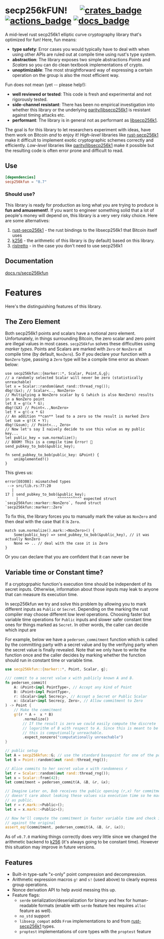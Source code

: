 # secp256kFUN! &emsp; [![crates_badge]][crates_url] [![actions_badge]][actions_url] [![docs_badge]][docs_url]

[actions_badge]: https://github.com/llfourn/secp256kfun/workflows/Rust/badge.svg
[actions_url]: https://github.com/llfourn/secp256kfun/actions?query=workflow%3ARust
[crates_badge]: https://img.shields.io/crates/v/secp256kfun.svg
[crates_url]: https://crates.io/crates/secp256kfun
[docs_badge]: https://docs.rs/secp256kfun/badge.svg
[docs_url]: https://docs.rs/secp256kfun


A mid-level rust secp256k1 elliptic curve cryptography library that's optimized for fun! Here, fun means:

- **type safety**: Error cases you would typically have to deal with when using other APIs are ruled out at compile time using rust's type system.
- **abstraction**: The library exposes two simple abstractions _Points_ and _Scalars_ so you can do clean textbook implementations of crypto.
- **unoptimizable**: The most straightforward way of expressing a certain operation on the group is also the most efficient way.

Fun does not mean (yet -- please help!):

- **well reviewed or tested**: This code is fresh and experimental and not rigorously tested.
- **side-channel resistant**: There has been no empirical investigation into whether this library or the underlying [parity/libsecp256k1][4] is resistant against timing attacks etc.
- **performant**: The library is in general not as performant as [libsecp256k1][1].

The goal is for this library to let researchers experiment with ideas, have them work on Bitcoin *and* to enjoy it!
_High-level_ libraries like [rust-secp256k1][2] make it difficult to implement exotic cryptographic schemes correctly and efficiently.
_Low-level_ libraries like [parity/libsecp256k1][4] make it possible but the resulting code is often error prone and difficult to read.

## Use

```toml
[dependencies]
secp256kfun = "0.7"
```

### Should use?

This library is ready for production as long what you are trying to produce is **fun and amusement!**.
If you want to engineer something solid that a lot of people's money will depend on, this library is a very very risky choice.
Here are some alternatives:

1. [rust-secp256k1][2] - the rust bindings to the libsecp256k1 that Bitcoin itself uses
2. [k256] - the arithmetic of this library is (by default) based on this library.
3. [ristretto][3] - in the case you don't need to use secp256k1

## Documentation

[docs.rs/secp256kfun](https://docs.rs/secp256kfun)

# Features
Here's the distinguishing features of this library.

## The Zero Element

Both secp256k1 points and scalars have a notional _zero_ element.
Unfortunately, in things surrounding Bitcoin, the zero scalar and zero point are illegal values in most cases.
`secp256kfun` solves these difficulties using _marker types_.
Points and Scalars are marked with `Zero` or `NonZero` at compile time (by default, `NonZero`).
So if you declare your function with a `NonZero` type, passing a `Zero` type will be a compile time error as shown below:

```rust,compile_fail
use secp256kfun::{marker::*, Scalar, Point,G,g};
// a randomly selected Scalar will never be zero (statistically unreachable)
let x = Scalar::random(&mut rand::thread_rng());
dbg!(&x); // Scalar<.., NonZero>
// Multiplying a NonZero scalar by G (which is also NonZero) results in a NonZero point
let X = g!(x * G);
dbg!(&X) // Point<..,NonZero>
let Y = g!(-x * G)
// An addition **can** lead to a zero so the result is marked Zero
let sum = g!(X + Y);
dbg!(&sum); // Point<.., Zero>
// Now let's say I naively decide to use this value as my public key...
let public_key = sum.normalize();
// BOOM! This is a compile time Error! 🎉
send_pubkey_to_bob(&public_key);

fn send_pubkey_to_bob(public_key: &Point) {
    unimplemented!()
}
```

This gives us:

```shell
error[E0308]: mismatched types
 --> src/lib.rs:77:20
   |
17 | send_pubkey_to_bob(&public_key);
     |                  ^^^^^^^^^^^ expected struct `secp256kfun::marker::NonZero`, found struct `secp256kfun::marker::Zero`
```

To fix this, the library forces you to manually mark the value as `NonZero` and then deal with the case that it is `Zero`.

```rust,compile_fail
match sum.normalize().mark::<NonZero>() {
    Some(public_key) => send_pubkey_to_bob(&public_key), // it was actually NonZero
    None => .. // deal with the case it is Zero
}
```

Or you can declare that you are confident that it can never be 

## Variable time or Constant time?

If a cryptogrpahic function's execution time should be independent of its secret inputs.
Otherwise, information about those inputs may leak to anyone that can measure its execution time.

In secp256kfun we try and solve this problem by allowing you to mark different inputs as `Public` or `Secret`.
Depending on the marking the rust compiler may choose different low level operations.
Choosing faster but variable time operations for `Public` inputs and slower safer constant time ones for things marked as `Secret`.
In other words, the caller can decide which input are

For example, below we have a `pedersen_commitment` function which is called by the committing party with a secret value and by the verifying party when the secret value is finally revealed.
Note that we only have to write the function once and the caller decides by marking whether the function should run in constant time or variable time.

```rust
use secp256kfun::{marker::*, Point, Scalar, g};

/// commit to a secret value x with publicly known A and B.
fn pedersen_commit(
    A: &Point<impl PointType>, // Accept any kind of Point
    B: &Point<impl PointType>,
    r: &Scalar<impl Secrecy>, // Accept a Secret or Public Scalar
    x: &Scalar<impl Secrecy, Zero>, // Allow commitment to Zero
) -> Point {
    // Make the commitment
    g!(r * A +  x * B)
        .normalize()
        // If the result is zero we could easily compute the discrete
        // logarithm of B with respect to A. Since this is meant to be unknown
        // this is computionally unreachable.
        .expect_nonzero("computationally unreachable")
}

// public setup
let A = secp256kfun::G; // use the standard basepoint for one of the points
let B = Point::random(&mut rand::thread_rng());

// Alice commits to her secret value x with randomness r
let r = Scalar::random(&mut rand::thread_rng());
let x = Scalar::from(42);
let commitment = pedersen_commit(A, &B, &r, &x);

// Imagine Later on, Bob receives the public opening (r,x) for commitment. He
// doesn't care about leaking these values via execution time so he marks them
// as public.
let r = r.mark::<Public>();
let x = x.mark::<Public>();

// Now he'll compute the commitment in faster variable time and check it
// against the original
assert_eq!(commitment, pedersen_commit(A, &B, &r, &x));
```

As of `v0.7.0` marking things correctly does very little since we changed the arithmetic backend to [k256] (it's always going to be constant time).
However this situation may improve in future versions.

## Features

- Built-in type-safe "x-only" point compression and decompression.
- Arithmetic expression macros `g!` and `s!` (used above) to clearly express group operations.
- Nonce derivation API to help avoid messing this up.
- Feature flags:
  - `serde` serialization/deserialization for binary and hex for human-readable formats (enable with `serde` feature hex requires `alloc` feature as well).
  - `no_std` support
  - `libsecp_compat` adds `From` implementations to and from [rust-secp256k1][2] types.
  - `proptest` implementations of core types with the `proptest` feature


[1]: https://github.com/bitcoin-core/secp256k1
[2]: https://github.com/rust-bitcoin/rust-secp256k1/
[3]: https://github.com/dalek-cryptography/curve25519-dalek
[4]: https://github.com/paritytech/libsecp256k1
[k256]: https://docs.rs/k256/0.10.1/k256/
[_specialization_]: https://github.com/rust-lang/rust/issues/31844
